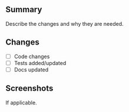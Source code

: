 ## Summary
Describe the changes and why they are needed.

## Changes
- [ ] Code changes
- [ ] Tests added/updated
- [ ] Docs updated

## Screenshots
If applicable.